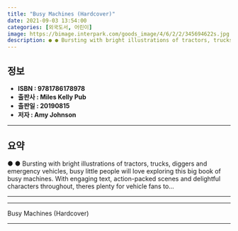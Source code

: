 ```yaml
---
title: "Busy Machines (Hardcover)"
date: 2021-09-03 13:54:00
categories: [외국도서, 어린이]
image: https://bimage.interpark.com/goods_image/4/6/2/2/345694622s.jpg
description: ● ● Bursting with bright illustrations of tractors, trucks, diggers and emergency vehicles, busy little people will love exploring this big book of busy machi
---
```


## **정보**

- **ISBN : 9781786178978**
- **출판사 : Miles Kelly Pub**
- **출판일 : 20190815**
- **저자 : Amy Johnson**

------



## **요약**

●  ●  Bursting with bright illustrations of tractors, trucks, diggers and emergency vehicles, busy little people will love exploring this big book of busy machines. With engaging text, action-packed scenes and delightful characters throughout, theres plenty for vehicle fans to... 

------



------


Busy Machines (Hardcover) 

------


